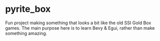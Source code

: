 # pyrite_box
Fun project making something that looks a bit like the old SSI Gold Box games. The main purpose here is to learn Bevy & Egui, rather than make something amazing.
